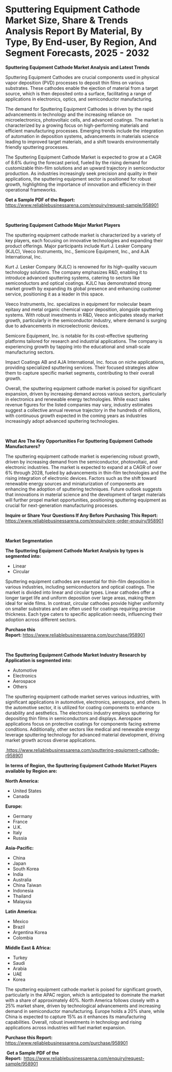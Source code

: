 <p><h1>Sputtering Equipment Cathode Market Size, Share & Trends Analysis Report By Material, By Type, By End-user, By Region, And Segment Forecasts, 2025 - 2032</h1></p><p><strong>Sputtering Equipment Cathode Market Analysis and Latest Trends</strong></p>
<p><p>Sputtering Equipment Cathodes are crucial components used in physical vapor deposition (PVD) processes to deposit thin films on various substrates. These cathodes enable the ejection of material from a target source, which is then deposited onto a surface, facilitating a range of applications in electronics, optics, and semiconductor manufacturing.</p><p>The demand for Sputtering Equipment Cathodes is driven by the rapid advancements in technology and the increasing reliance on microelectronics, photovoltaic cells, and advanced coatings. The market is characterized by a growing focus on high-performing materials and efficient manufacturing processes. Emerging trends include the integration of automation in deposition systems, advancements in materials science leading to improved target materials, and a shift towards environmentally friendly sputtering processes.</p><p>The Sputtering Equipment Cathode Market is expected to grow at a CAGR of 8.6% during the forecast period, fueled by the rising demand for customizable thin-film solutions and an upward trajectory in semiconductor production. As industries increasingly seek precision and quality in their applications, the sputtering equipment sector is positioned for robust growth, highlighting the importance of innovation and efficiency in their operational frameworks.</p></p>
<p><strong>Get a Sample PDF of the Report:&nbsp;</strong> <a href="https://www.reliablebusinessarena.com/enquiry/request-sample/958901?utm_campaign=2188&utm_medium=2&utm_source=Github&utm_content=ia&utm_term=16042025&utm_id=sputtering-equipment-cathode">https://www.reliablebusinessarena.com/enquiry/request-sample/958901</a></p>
<p>&nbsp;</p>
<p><strong>Sputtering Equipment Cathode Major Market Players</strong></p>
<p><p>The sputtering equipment cathode market is characterized by a variety of key players, each focusing on innovative technologies and expanding their product offerings. Major participants include Kurt J. Lesker Company (KJLC), Veeco Instruments, Inc., Semicore Equipment, Inc., and AJA International, Inc.</p><p>Kurt J. Lesker Company (KJLC) is renowned for its high-quality vacuum technology solutions. The company emphasizes R&D, enabling it to introduce advanced sputtering systems, catering to sectors like semiconductors and optical coatings. KJLC has demonstrated strong market growth by expanding its global presence and enhancing customer service, positioning it as a leader in this space.</p><p>Veeco Instruments, Inc. specializes in equipment for molecular beam epitaxy and metal organic chemical vapor deposition, alongside sputtering systems. With robust investments in R&D, Veeco anticipates steady market growth, particularly in the semiconductor industry, where demand is surging due to advancements in microelectronic devices.</p><p>Semicore Equipment, Inc. is notable for its cost-effective sputtering platforms tailored for research and industrial applications. The company is experiencing growth by tapping into the educational and small-scale manufacturing sectors.</p><p>Impact Coatings AB and AJA International, Inc. focus on niche applications, providing specialized sputtering services. Their focused strategies allow them to capture specific market segments, contributing to their overall growth.</p><p>Overall, the sputtering equipment cathode market is poised for significant expansion, driven by increasing demand across various sectors, particularly in electronics and renewable energy technologies. While exact sales revenue figures for the listed companies may vary, industry estimates suggest a collective annual revenue trajectory in the hundreds of millions, with continuous growth expected in the coming years as industries increasingly adopt advanced sputtering technologies.</p></p>
<p>&nbsp;</p>
<p><strong>What Are The Key Opportunities For Sputtering Equipment Cathode Manufacturers?</strong></p>
<p><p>The sputtering equipment cathode market is experiencing robust growth, driven by increasing demand from the semiconductor, photovoltaic, and electronic industries. The market is expected to expand at a CAGR of over 6% through 2028, fueled by advancements in thin-film technologies and the rising integration of electronic devices. Factors such as the shift toward renewable energy sources and miniaturization of components are enhancing the adoption of sputtering techniques. Future outlook suggests that innovations in material science and the development of target materials will further propel market opportunities, positioning sputtering equipment as crucial for next-generation manufacturing processes.</p></p>
<p><strong>Inquire or Share Your Questions If Any Before Purchasing This Report:</strong> <a href="https://www.reliablebusinessarena.com/enquiry/pre-order-enquiry/958901?utm_campaign=2188&utm_medium=2&utm_source=Github&utm_content=ia&utm_term=16042025&utm_id=sputtering-equipment-cathode">https://www.reliablebusinessarena.com/enquiry/pre-order-enquiry/958901</a></p>
<p>&nbsp;</p>
<p><strong>Market Segmentation</strong></p>
<p><strong>The Sputtering Equipment Cathode Market Analysis by types is segmented into:</strong></p>
<p><ul><li>Linear</li><li>Circular</li></ul></p>
<p><p>Sputtering equipment cathodes are essential for thin-film deposition in various industries, including semiconductors and optical coatings. The market is divided into linear and circular types. Linear cathodes offer a longer target life and uniform deposition over large areas, making them ideal for wide films. In contrast, circular cathodes provide higher uniformity on smaller substrates and are often used for coatings requiring precise thickness. Each type caters to specific application needs, influencing their adoption across different sectors.</p></p>
<p><strong>Purchase this Report:&nbsp;</strong><a href="https://www.reliablebusinessarena.com/purchase/958901?utm_campaign=2188&utm_medium=2&utm_source=Github&utm_content=ia&utm_term=16042025&utm_id=sputtering-equipment-cathode">https://www.reliablebusinessarena.com/purchase/958901</a></p>
<p>&nbsp;</p>
<p><strong>The Sputtering Equipment Cathode Market Industry Research by Application is segmented into:</strong></p>
<p><ul><li>Automotive</li><li>Electronics</li><li>Aerospace</li><li>Others</li></ul></p>
<p><p>The sputtering equipment cathode market serves various industries, with significant applications in automotive, electronics, aerospace, and others. In the automotive sector, it is utilized for coating components to enhance durability and aesthetics. The electronics industry employs sputtering for depositing thin films in semiconductors and displays. Aerospace applications focus on protective coatings for components facing extreme conditions. Additionally, other sectors like medical and renewable energy leverage sputtering technology for advanced material development, driving market growth across diverse applications.</p></p>
<p><a href="https://www.reliablebusinessarena.com/sputtering-equipment-cathode-r958901?utm_campaign=2188&utm_medium=2&utm_source=Github&utm_content=ia&utm_term=16042025&utm_id=sputtering-equipment-cathode">&nbsp;https://www.reliablebusinessarena.com/sputtering-equipment-cathode-r958901</a></p>
<p><strong>In terms of Region, the Sputtering Equipment Cathode Market Players available by Region are:</strong></p>
<p>
    <p> <strong> North America: </strong>
        <ul>
            <li>United States</li>
            <li>Canada</li>
        </ul>
        </p> 
    <p> <strong> Europe: </strong>
        <ul>
            <li>Germany</li>
            <li>France</li>
            <li>U.K.</li>
            <li>Italy</li>
            <li>Russia</li>
        </ul>
        </p> 
    <p> <strong> Asia-Pacific: </strong>
        <ul>
            <li>China</li>
            <li>Japan</li>
            <li>South Korea</li>
            <li>India</li>
            <li>Australia</li>
            <li>China Taiwan</li>
            <li>Indonesia</li>
            <li>Thailand</li>
            <li>Malaysia</li>
        </ul>
        </p> 
    <p> <strong> Latin America: </strong>
        <ul>
            <li>Mexico</li>
            <li>Brazil</li>
            <li>Argentina Korea</li>
            <li>Colombia</li>
        </ul>
        </p> 
    <p> <strong> Middle East & Africa: </strong>
        <ul>
            <li>Turkey</li>
            <li>Saudi</li>
            <li>Arabia</li>
            <li>UAE</li>
            <li>Korea</li>
        </ul>
    </p>
    </p>
<p><p>The sputtering equipment cathode market is poised for significant growth, particularly in the APAC region, which is anticipated to dominate the market with a share of approximately 40%. North America follows closely with a 25% market share, driven by technological advancements and increasing demand in semiconductor manufacturing. Europe holds a 20% share, while China is expected to capture 15% as it enhances its manufacturing capabilities. Overall, robust investments in technology and rising applications across industries will fuel market expansion.</p></p>
<p><strong>Purchase this Report: </strong><a href="https://www.reliablebusinessarena.com/purchase/958901?utm_campaign=2188&utm_medium=2&utm_source=Github&utm_content=ia&utm_term=16042025&utm_id=sputtering-equipment-cathode">https://www.reliablebusinessarena.com/purchase/958901</a></p>
<p>&nbsp;<strong>Get a Sample PDF of the Report:&nbsp;&nbsp;</strong><a href="https://www.reliablebusinessarena.com/enquiry/request-sample/958901?utm_campaign=2188&utm_medium=2&utm_source=Github&utm_content=ia&utm_term=16042025&utm_id=sputtering-equipment-cathode">https://www.reliablebusinessarena.com/enquiry/request-sample/958901</a></p>
<p><strong></strong></p>
<p><p></p><p></p><p></p></p>